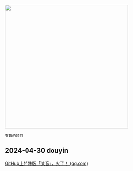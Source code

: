 <img src="https://img.picui.cn/free/2024/10/22/67176ca033776.png" width="400" />  

<small>有趣的项目</small>

## 2024-04-30 douyin

[GitHub上特殊版「某音」，火了！ (qq.com)](https://mp.weixin.qq.com/s?__biz=MzU4MjY3Mzc3OQ==&mid=2247491105&idx=1&sn=b3ee0673f1f9bfe25bcef7eb049f60ea&chksm=fdb5ea3dcac2632b5ec53116accbe48e624b951db8f319c544a07ad86b6fb7489dd5f8aecde8&token=530396526&lang=zh_CN#rd)